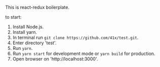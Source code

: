 This is react-redux boilerplate.

to start:

1. Install Node.js.
2. Install yarn.
2. In terminal run `git clone https://github.com/41x/test.git`.
3. Enter directory 'test'.
4. Run `yarn`.
5. Run `yarn start` for development mode or `yarn build` for production.
6. Open browser on 'http://localhost:3000'.
